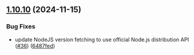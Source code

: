 ## [1.10.10](https://github.com/arpanrec/arpanrec.nebula/compare/1.10.9...1.10.10) (2024-11-15)


### Bug Fixes

* update NodeJS version fetching to use official Node.js distribution API ([#36](https://github.com/arpanrec/arpanrec.nebula/issues/36)) ([6487fed](https://github.com/arpanrec/arpanrec.nebula/commit/6487fedd21bee0e5ed6689ff6a22f78764e0701d))
